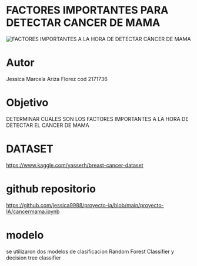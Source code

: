 
# FACTORES IMPORTANTES PARA DETECTAR CANCER DE MAMA
![FACTORES IMPORTANTES A LA HORA DE DETECTAR CÁNCER DE MAMA](https://user-images.githubusercontent.com/98856036/156943801-857f25f4-173b-413b-b0a0-7471bfed8415.png)
# Autor
Jessica Marcela Ariza Florez cod 2171736
# Objetivo
DETERMINAR CUALES SON LOS FACTORES IMPORTANTES A LA HORA DE DETECTAR EL CANCER DE MAMA
# DATASET
https://www.kaggle.com/yasserh/breast-cancer-dataset
# github repositorio
https://github.com/jessica9988/proyecto-ia/blob/main/proyecto-IA/cancermama.ipynb
# modelo
se utilizaron dos modelos de clasificacion 
Random Forest Classifier y decision tree classifier



